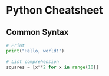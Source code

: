 # Python Cheatsheet

## Common Syntax

```python
# Print
print("Hello, world!")

# List comprehension
squares = [x**2 for x in range(10)]
```